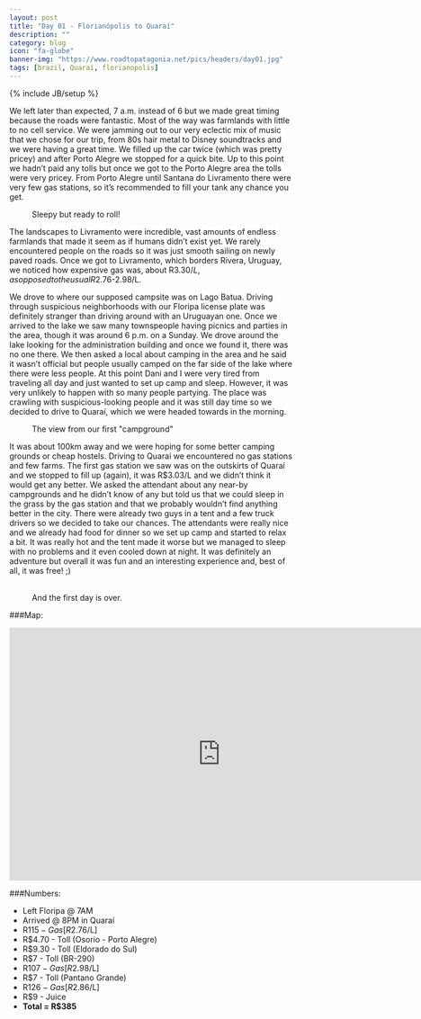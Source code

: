 ```yaml
---
layout: post
title: "Day 01 - Florianópolis to Quaraí"
description: ""
category: blog
icon: "fa-globe"
banner-img: "https://www.roadtopatagonia.net/pics/headers/day01.jpg"
tags: [brazil, Quaraí, florianopolis]
---
```

{% include JB/setup %}

We left later than expected, 7 a.m. instead of 6 but we made great timing because the roads were fantastic. Most of the way was farmlands with little to no cell service. We were jamming out to our very eclectic mix of music that we chose for our trip, from 80s hair metal to Disney soundtracks and we were having a great time. We filled up the car twice (which was pretty pricey) and after Porto Alegre we stopped for a quick bite. Up to this point we hadn’t paid any tolls but once we got to the Porto Alegre area the tolls were very pricey. From Porto Alegre until Santana do Livramento there were very few gas stations, so it’s recommended to fill your tank any chance you get. 

<figure>
	<a class="fancybox" href="{{ site.pics.days }}/day01/pic01_o.jpg"><img src="{{ site.pics.days }}/day01/pic01.jpg" alt=""></a>
	<figcaption>Sleepy but ready to roll!</figcaption>
</figure>

The landscapes to Livramento were incredible, vast amounts of endless farmlands that made it seem as if humans didn’t exist yet. We rarely encountered people on the roads so it was just smooth sailing on newly paved roads. Once we got to Livramento, which borders Rivera, Uruguay, we noticed how expensive gas was, about R$3.30/L, as opposed to the usual R$2.76-2.98/L. 

We drove to where our supposed campsite was on Lago Batua. Driving through suspicious neighborhoods with our Floripa license plate was definitely stranger than driving around with an Uruguayan one. Once we arrived to the lake we saw many townspeople having picnics and parties in the area, though it was around 6 p.m. on a Sunday. We drove around the lake looking for the administration building and once we found it, there was no one there. We then asked a local about camping in the area and he said it wasn’t official but people usually camped on the far side of the lake where there were less people. At this point Dani and I were very tired from traveling all day and just wanted to set up camp and sleep. However, it was very unlikely to happen with so many people partying. The place was crawling with suspicious-looking people and it was still day time so we decided to drive to Quaraí, which we were headed towards in the morning. 

<figure>
	<a class="fancybox" href="{{ site.pics.days }}/day01/pic02_o.jpg"><img src="{{ site.pics.days }}/day01/pic02.jpg" alt=""></a>
	<figcaption>The view from our first "campground"</figcaption>
</figure>

It was about 100km away and we were hoping for some better camping grounds or cheap hostels. Driving to Quaraí we encountered no gas stations and few farms. The first gas station we saw was on the outskirts of Quaraí and we stopped to fill up (again), it was R$3.03/L and we didn’t think it would get any better. We asked the attendant about any near-by campgrounds and he didn’t know of any but told us that we could sleep in the grass by the gas station and that we probably wouldn’t find anything better in the city. There were already two guys in a tent and a few truck drivers so we decided to take our chances. The attendants were really nice and we already had food for dinner so we set up camp and started to relax a bit. It was really hot and the tent made it worse but we managed to sleep with no problems and it even cooled down at night. It was definitely an adventure but overall it was fun and an interesting experience and, best of all, it was free! ;)

<figure class="third">
	<a class="fancybox" rel="group" href="{{ site.pics.days }}/day01/pic05_o.jpg"><img src="{{ site.pics.days }}/day01/pic05_tb.jpg" alt=""></a>
	<a class="fancybox" rel="group" href="{{ site.pics.days }}/day01/pic03_o.jpg"><img src="{{ site.pics.days }}/day01/pic03_tb.jpg" alt=""></a>
	<a class="fancybox" rel="group" href="{{ site.pics.days }}/day01/pic04_o.jpg"><img src="{{ site.pics.days }}/day01/pic04_tb.jpg" alt=""></a>
	<figcaption>And the first day is over.</figcaption>
</figure>

###Map:

<iframe src="https://www.google.com/maps/embed?pb=!1m35!1m12!1m3!1d3569594.689324366!2d-54.53236344360539!3d-29.107679581286472!2m3!1f0!2f0!3f0!3m2!1i1024!2i768!4f13.1!4m20!1i0!3e0!4m5!1s0x952749bfe17eb89f%3A0xd3d6e34c9fba2a18!2sFlorian%C3%B3polis%2C+SC%2C+Brasil!3m2!1d-27.594869799999998!2d-48.548219499999995!4m5!1s0x95a9ffa99d699ff5%3A0xc5fb7ead46ba8cb!2sSantana+do+Livramento%2C+RS%2C+Brasil!3m2!1d-30.6146882!2d-55.5801757!4m5!1s0x95ab0e8a6bb7052d%3A0x4a1d4de91904291b!2zUXVhcmHDrSwgUlMsIEJyYXNpbA!3m2!1d-30.2858551!2d-56.114225299999994!5e0!3m2!1spt-BR!2s!4v1392027100201" width="750" height="450" frameborder="0" style="border:0">>&nbsp;</iframe>

###Numbers:

* Left Floripa @ 7AM
* Arrived @ 8PM in Quaraí
* R$115 - Gas [R$2.76/L]
* R$4.70 - Toll (Osorio - Porto Alegre)
* R$9.30 - Toll (Eldorado do Sul)
* R$7 - Toll (BR-290)
* R$107 - Gas [R$2.98/L]
* R$7 - Toll (Pantano Grande)
* R$126 - Gas [R$2.86/L]
* R$9 - Juice
* **Total = R$385**